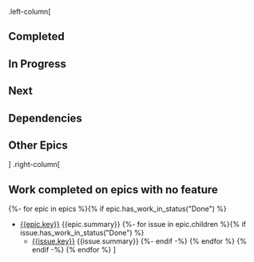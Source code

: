 .left-column[
## Completed
## In Progress
## Next
## Dependencies
## Other Epics
]
.right-column[

## Work completed on epics with no feature
{%- for epic in epics %}{% if epic.has_work_in_status("Done") %}
* [{{epic.key}}]({{epic.url}}) {{epic.summary}}
{%- for issue in epic.children %}{% if issue.has_work_in_status("Done") %}
    - [{{issue.key}}]({{issue.url}}) {{issue.summary}}
{%- endif -%}
{% endfor %}
{% endif -%}
{% endfor %}
]
